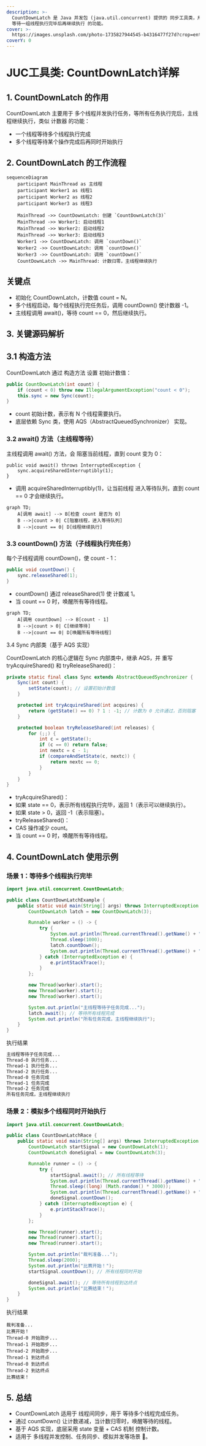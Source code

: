 ```yaml
---
description: >-
  CountDownLatch 是 Java 并发包 (java.util.concurrent) 提供的 同步工具类，用于 多个线程协作，实现
  等待一组线程执行完毕后再继续执行 的功能。
cover: >-
  https://images.unsplash.com/photo-1735827944545-b4316477f27d?crop=entropy&cs=srgb&fm=jpg&ixid=M3wxOTcwMjR8MHwxfHJhbmRvbXx8fHx8fHx8fDE3NDAxNDY1Nzh8&ixlib=rb-4.0.3&q=85
coverY: 0
---
```


# JUC工具类: CountDownLatch详解

## 1. CountDownLatch 的作用

CountDownLatch 主要用于 多个线程并发执行任务，等所有任务执行完后，主线程继续执行，类似 计数器 的功能：

* 一个线程等待多个线程执行完成
* 多个线程等待某个操作完成后再同时开始执行

## 2. CountDownLatch 的工作流程

```mermaid
sequenceDiagram
    participant MainThread as 主线程
    participant Worker1 as 线程1
    participant Worker2 as 线程2
    participant Worker3 as 线程3

    MainThread ->> CountDownLatch: 创建 `CountDownLatch(3)`
    MainThread ->> Worker1: 启动线程1
    MainThread ->> Worker2: 启动线程2
    MainThread ->> Worker3: 启动线程3
    Worker1 ->> CountDownLatch: 调用 `countDown()`
    Worker2 ->> CountDownLatch: 调用 `countDown()`
    Worker3 ->> CountDownLatch: 调用 `countDown()`
    CountDownLatch ->> MainThread: 计数归零，主线程继续执行
```



## 关键点

* 初始化 CountDownLatch，计数值 count = N。
* 多个线程启动，每个线程执行完任务后，调用 countDown() 使计数器 -1。
* 主线程调用 await()，等待 count == 0，然后继续执行。

## 3. 关键源码解析

## 3.1 构造方法

CountDownLatch 通过 构造方法 设置 初始计数值：

```java
public CountDownLatch(int count) {
    if (count < 0) throw new IllegalArgumentException("count < 0");
    this.sync = new Sync(count);
}
```

* count 初始计数，表示有 N 个线程需要执行。
* 底层依赖 Sync 类，使用 AQS（AbstractQueuedSynchronizer） 实现。

### 3.2 await() 方法（主线程等待）

主线程调用 await() 方法，会 阻塞当前线程，直到 count 变为 0：

```
public void await() throws InterruptedException {
    sync.acquireSharedInterruptibly(1);
}
```

* 调用 acquireSharedInterruptibly(1)，让当前线程 进入等待队列，直到 count == 0 才会继续执行。

```mermaid
graph TD;
    A[调用 await] --> B[检查 count 是否为 0]
    B -->|count > 0| C[阻塞线程，进入等待队列]
    B -->|count == 0| D[线程继续执行]
```

### 3.3 countDown() 方法（子线程执行完任务）

每个子线程调用 countDown()，使 count - 1：

```java
public void countDown() {
    sync.releaseShared(1);
}
```

* countDown() 通过 releaseShared(1) 使 计数减 1。
* 当 count == 0 时，唤醒所有等待线程。

```mermaid
graph TD;
    A[调用 countDown] --> B[count - 1]
    B -->|count > 0| C[继续等待]
    B -->|count == 0| D[唤醒所有等待线程]
```

3.4 Sync 内部类（基于 AQS 实现）

CountDownLatch 的核心逻辑在 Sync 内部类中，继承 AQS，并 重写 tryAcquireShared() 和 tryReleaseShared()：

```java
private static final class Sync extends AbstractQueuedSynchronizer {
    Sync(int count) {
        setState(count); // 设置初始计数值
    }

    protected int tryAcquireShared(int acquires) {
        return (getState() == 0) ? 1 : -1; // 计数为 0 允许通过，否则阻塞
    }

    protected boolean tryReleaseShared(int releases) {
        for (;;) {
            int c = getState();
            if (c == 0) return false;
            int nextc = c - 1;
            if (compareAndSetState(c, nextc)) {
                return nextc == 0;
            }
        }
    }
}
```

* tryAcquireShared()：
* 如果 state == 0，表示所有线程执行完毕，返回 1（表示可以继续执行）。
* 如果 state > 0，返回 -1（表示阻塞）。
* tryReleaseShared()：
* CAS 操作减少 count。
* 当 count == 0 时，唤醒所有等待线程。

## 4. CountDownLatch 使用示例

### 场景 1：等待多个线程执行完毕

```java
import java.util.concurrent.CountDownLatch;

public class CountDownLatchExample {
    public static void main(String[] args) throws InterruptedException {
        CountDownLatch latch = new CountDownLatch(3);

        Runnable worker = () -> {
            try {
                System.out.println(Thread.currentThread().getName() + " 执行任务...");
                Thread.sleep(1000);
                latch.countDown();
                System.out.println(Thread.currentThread().getName() + " 任务完成");
            } catch (InterruptedException e) {
                e.printStackTrace();
            }
        };

        new Thread(worker).start();
        new Thread(worker).start();
        new Thread(worker).start();

        System.out.println("主线程等待子任务完成...");
        latch.await(); // 等待所有线程完成
        System.out.println("所有任务完成，主线程继续执行");
    }
}
```

执行结果

```sh
主线程等待子任务完成...
Thread-0 执行任务...
Thread-1 执行任务...
Thread-2 执行任务...
Thread-0 任务完成
Thread-1 任务完成
Thread-2 任务完成
所有任务完成，主线程继续执行
```

### 场景 2：模拟多个线程同时开始执行

```java
import java.util.concurrent.CountDownLatch;

public class CountDownLatchRace {
    public static void main(String[] args) throws InterruptedException {
        CountDownLatch startSignal = new CountDownLatch(1);
        CountDownLatch doneSignal = new CountDownLatch(3);

        Runnable runner = () -> {
            try {
                startSignal.await(); // 所有线程等待
                System.out.println(Thread.currentThread().getName() + " 开始跑步...");
                Thread.sleep((long) (Math.random() * 3000));
                System.out.println(Thread.currentThread().getName() + " 到达终点");
                doneSignal.countDown();
            } catch (InterruptedException e) {
                e.printStackTrace();
            }
        };

        new Thread(runner).start();
        new Thread(runner).start();
        new Thread(runner).start();

        System.out.println("裁判准备...");
        Thread.sleep(2000);
        System.out.println("比赛开始！");
        startSignal.countDown(); // 所有线程同时开始

        doneSignal.await(); // 等待所有线程到达终点
        System.out.println("比赛结束！");
    }
}
```

执行结果

```
裁判准备...
比赛开始！
Thread-0 开始跑步...
Thread-1 开始跑步...
Thread-2 开始跑步...
Thread-1 到达终点
Thread-0 到达终点
Thread-2 到达终点
比赛结束！
```

## 5. 总结

* CountDownLatch 适用于 线程间同步，用于 等待多个线程完成任务。
* 通过 countDown() 让计数递减，当计数归零时，唤醒等待的线程。
* 基于 AQS 实现，底层采用 state 变量 + CAS 机制 控制计数。
* 适用于 多线程并发控制、任务同步、模拟并发等场景 🚀。
